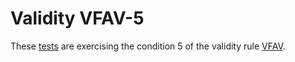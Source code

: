 # Validity VFAV-5

These [tests](.) are exercising the condition 5 of the validity rule [VFAV](../vfav/Readme.md).
